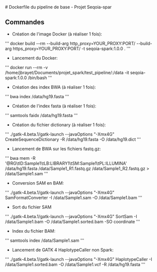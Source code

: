 # Dockerfile du pipeline de base - Projet Seqoia-spar

## Commandes

- Création de l'image Docker (à réaliser 1 fois): 

'''
docker build --rm --build-arg http_proxy=YOUR_PROXY:PORT/ --build-arg https_proxy=YOUR_PROXY:PORT/ -t seqoia-spark:1.0.0 .
'''

- Lancement du Docker:

'''
docker run --rm -v /home/jbrayet/Documents/projet_spark/test_pipeline/:/data -it seqoia-spark:1.0.0 /bin/bash
'''

- Création des index BWA (à réaliser 1 fois):

'''
bwa index /data/hg19.fasta
'''

- Création de l'index fasta (à réaliser 1 fois):

'''
samtools faidx /data/hg19.fasta
'''

- Création du fichier dictionary (à réaliser 1 fois):

'''
./gatk-4.beta.1/gatk-launch --javaOptions "-Xmx4G" CreateSequenceDictionary -R /data/hg19.fasta -O /data/hg19.dict
'''

- Lancement de BWA sur les fichiers fastq.gz: 

'''
bwa mem -R '@RG\tID:Sample1\tLB:LIBRARY1\tSM:Sample1\tPL:ILLUMINA' /data/hg19.fasta /data/Sample1_R1.fastq.gz /data/Sample1_R2.fastq.gz > /data/Sample1.sam 
'''

- Conversion SAM en BAM:

'''
./gatk-4.beta.1/gatk-launch --javaOptions "-Xmx4G" SamFormatConverter -I /data/Sample1.sam -O /data/Sample1.bam
'''

- Sort du fichier SAM

'''
./gatk-4.beta.1/gatk-launch --javaOptions "-Xmx4G" SortSam -I /data/Sample1.bam -O /data/Sample1.sorted.bam -SO coordinate
'''

- Index du fichier BAM:

'''
samtools index /data/Sample1.sam
'''

- Lancement de GATK 4 HaplotypeCaller non Spark:

'''
./gatk-4.beta.1/gatk-launch --javaOptions "-Xmx4G" HaplotypeCaller -I /data/Sample1.sorted.bam -O /data/Sample1.vcf -R /data/hg19.fasta
'''


